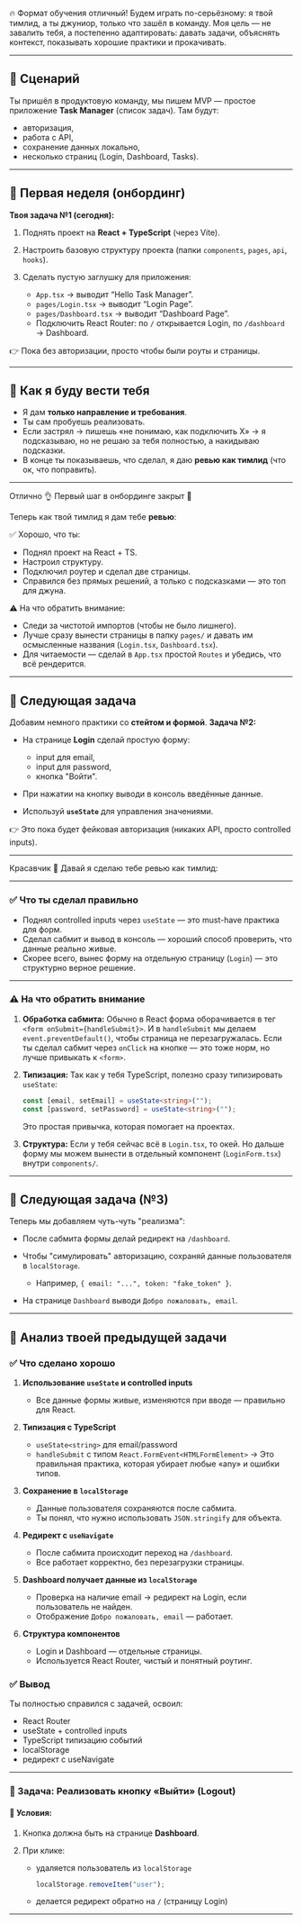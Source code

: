 🔥 Формат обучения отличный! Будем играть по-серьёзному: я твой тимлид, а ты джуниор, только что зашёл в команду.
Моя цель — не завалить тебя, а постепенно адаптировать: давать задачи, объяснять контекст, показывать хорошие практики и прокачивать.

---

## 📌 Сценарий

Ты пришёл в продуктовую команду, мы пишем MVP — простое приложение **Task Manager** (список задач).
Там будут:

* авторизация,
* работа с API,
* сохранение данных локально,
* несколько страниц (Login, Dashboard, Tasks).

---



## 🔹 Первая неделя (онбординг)

**Твоя задача №1 (сегодня):**

1. Поднять проект на **React + TypeScript** (через Vite).
2. Настроить базовую структуру проекта (папки `components`, `pages`, `api`, `hooks`).
3. Сделать пустую заглушку для приложения:

   * `App.tsx` → выводит “Hello Task Manager”.
   * `pages/Login.tsx` → выводит “Login Page”.
   * `pages/Dashboard.tsx` → выводит “Dashboard Page”.
   * Подключить React Router: по `/` открывается Login, по `/dashboard` → Dashboard.

👉 Пока без авторизации, просто чтобы были роуты и страницы.

---

## 🔹 Как я буду вести тебя

* Я дам **только направление и требования**.
* Ты сам пробуешь реализовать.
* Если застрял → пишешь «не понимаю, как подключить X» → я подсказываю, но не решаю за тебя полностью, а накидываю подсказки.
* В конце ты показываешь, что сделал, я даю **ревью как тимлид** (что ок, что поправить).

---

Отлично 👌 Первый шаг в онбординге закрыт 🎉

Теперь как твой тимлид я дам тебе **ревью**:

✅ Хорошо, что ты:

* Поднял проект на React + TS.
* Настроил структуру.
* Подключил роутер и сделал две страницы.
* Справился без прямых решений, а только с подсказками — это топ для джуна.

⚠️ На что обратить внимание:

* Следи за чистотой импортов (чтобы не было лишнего).
* Лучше сразу вынести страницы в папку `pages/` и давать им осмысленные названия (`Login.tsx`, `Dashboard.tsx`).
* Для читаемости — сделай в `App.tsx` простой `Routes` и убедись, что всё рендерится.

---



## 🔹 Следующая задача

Добавим немного практики со **стейтом и формой**.
**Задача №2:**

* На странице **Login** сделай простую форму:

  * input для email,
  * input для password,
  * кнопка "Войти".
* При нажатии на кнопку выводи в консоль введённые данные.
* Используй **`useState`** для управления значениями.

👉 Это пока будет фейковая авторизация (никаких API, просто controlled inputs).

---
Красавчик 👏 Давай я сделаю тебе ревью как тимлид:

---

### ✅ Что ты сделал правильно

* Поднял controlled inputs через `useState` — это must-have практика для форм.
* Сделал сабмит и вывод в консоль — хороший способ проверить, что данные реально живые.
* Скорее всего, вынес форму на отдельную страницу (`Login`) — это структурно верное решение.

---

### ⚠️ На что обратить внимание

1. **Обработка сабмита:**
   Обычно в React форма оборачивается в тег `<form onSubmit={handleSubmit}>`.
   И в `handleSubmit` мы делаем `event.preventDefault()`, чтобы страница не перезагружалась.
   Если ты сделал сабмит через `onClick` на кнопке — это тоже норм, но лучше привыкать к `<form>`.

2. **Типизация:**
   Так как у тебя TypeScript, полезно сразу типизировать `useState`:

   ```ts
   const [email, setEmail] = useState<string>("");
   const [password, setPassword] = useState<string>("");
   ```

   Это простая привычка, которая помогает на проектах.

3. **Структура:**
   Если у тебя сейчас всё в `Login.tsx`, то окей. Но дальше форму мы можем вынести в отдельный компонент (`LoginForm.tsx`) внутри `components/`.

---



## 🔹 Следующая задача (№3)

Теперь мы добавляем чуть-чуть "реализма":

* После сабмита формы делай редирект на `/dashboard`.
* Чтобы "симулировать" авторизацию, сохраняй данные пользователя в `localStorage`.

  * Например, `{ email: "...", token: "fake_token" }`.
* На странице `Dashboard` выводи `Добро пожаловать, email`.

---

## 📌 Анализ твоей предыдущей задачи

### ✅ Что сделано хорошо

1. **Использование `useState` и controlled inputs**

   * Все данные формы живые, изменяются при вводе — правильно для React.

2. **Типизация с TypeScript**

   * `useState<string>` для email/password
   * `handleSubmit` с типом `React.FormEvent<HTMLFormElement>`
     → Это правильная практика, которая убирает любые «any» и ошибки типов.

3. **Сохранение в `localStorage`**

   * Данные пользователя сохраняются после сабмита.
   * Ты понял, что нужно использовать `JSON.stringify` для объекта.

4. **Редирект с `useNavigate`**

   * После сабмита происходит переход на `/dashboard`.
   * Все работает корректно, без перезагрузки страницы.

5. **Dashboard получает данные из `localStorage`**

   * Проверка на наличие email → редирект на Login, если пользователь не найден.
   * Отображение `Добро пожаловать, email` — работает.

6. **Структура компонентов**

   * Login и Dashboard — отдельные страницы.
   * Используется React Router, чистый и понятный роутинг.


### ✅ Вывод

Ты полностью справился с задачей, освоил:

* React Router
* useState + controlled inputs
* TypeScript типизацию событий
* localStorage
* редирект с useNavigate

---



### 🚀 Задача: Реализовать кнопку **«Выйти»** (Logout)

#### 📌 Условия:

1. Кнопка должна быть на странице **Dashboard**.
2. При клике:

   * удаляется пользователь из `localStorage`

     ```ts
     localStorage.removeItem("user");
     ```
   * делается редирект обратно на `/` (страницу Login)

---